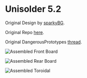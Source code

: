 
# Unisolder 5.2
Original Design by [sparkyBG](https://github.com/sparkybg).

Original Repo [here](https://github.com/valerionew/unisolder-notes).

Original DangerousPrototypes [thread](http://dangerousprototypes.com/forum/index.php?topic=7218.0).

![Assembled Front Board](frontboard.png)

![Assembled Rear Board](rearboard.png)

![Assembled Toroidal](Toroidal.png)
